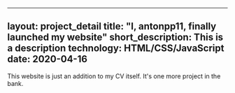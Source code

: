 
---
layout: project_detail
title: "I, antonpp11, finally launched my website"
short_description: This is a description
technology: HTML/CSS/JavaScript
date: 2020-04-16
---

This website is just an addition to my CV itself. It's one more project in the bank.
